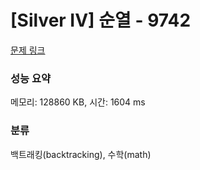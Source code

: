 # [Silver IV] 순열 - 9742 

[문제 링크](https://www.acmicpc.net/problem/9742) 

### 성능 요약

메모리: 128860 KB, 시간: 1604 ms

### 분류

백트래킹(backtracking), 수학(math)

